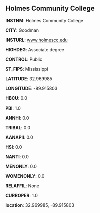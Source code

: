 
Holmes Community College
---
**INSTNM**: Holmes Community College

**CITY**: Goodman

**INSTURL**: www.holmescc.edu

**HIGHDEG**: Associate degree

**CONTROL**: Public

**ST_FIPS**: Mississippi

**LATITUDE**: 32.969985

**LONGITUDE**: -89.915803

**HBCU**: 0.0

**PBI**: 1.0

**ANNHI**: 0.0

**TRIBAL**: 0.0

**AANAPII**: 0.0

**HSI**: 0.0

**NANTI**: 0.0

**MENONLY**: 0.0

**WOMENONLY**: 0.0

**RELAFFIL**: None

**CURROPER**: 1.0

**location**: 32.969985, -89.915803